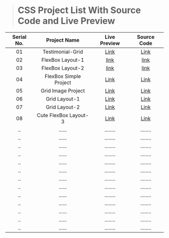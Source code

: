 > # CSS Project List With Source Code and Live Preview

| Serial No. |      Project Name      |                    Live Preview                     |                                                    Source Code                                                    |
| :--------: | :--------------------: | :-------------------------------------------------: | :---------------------------------------------------------------------------------------------------------------: |
|     01     |    Testimonial-Grid    |  [Link](https://1-testimonial-basic.netlify.app/)   |                 [Link](https://github.com/Mr-Anik1/HTML-CSS/tree/master/css/test/grid/project-2)                  |
|     02     |    FlexBox Layout-1    |    [link](https://flexbox-layout-1.netlify.app/)    |                [link](https://github.com/Mr-Anik1/HTML-CSS/tree/master/css/test/flexBox/flexBox-1)                |
|     03     |    FlexBox Layout-2    |    [link](https://flexbox-layout-2.netlify.app/)    |        [link](https://github.com/Mr-Anik1/HTML-CSS/tree/master/css/test/flexBox/Layout%20Design/structer)         |
|     04     | FlexBox Simple Project | [Link](https://flexbox-simple-project.netlify.app/) |             [Link](https://github.com/Mr-Anik1/HTML-CSS/tree/master/css/test/flexBox/Layout%20Design)             |
|     05     |   Grid Image Project   |   [Link](https://grid-image-project.netlify.app/)   |             [Link](https://github.com/Mr-Anik1/HTML-CSS/tree/master/css/test/grid/project-1-imgSite)              |
|     06     |     Grid Layout-1      |  [Link](https://basic-grid-layout-1.netlify.app/)   |         [Link](https://github.com/Mr-Anik1/HTML-CSS/tree/master/css/test/grid/grid-layout/grid-layout-1)          |
|     07     |     Grid Layout-2      |  [Link](https://basic-grid-layout-2.netlify.app/)   |         [Link](https://github.com/Mr-Anik1/HTML-CSS/tree/master/css/test/grid/grid-layout/grid-layout-2)          |
|     08     | Cute FlexBox Layout-3  |    [Link](https://flexbox-layout-3.netlify.app/)    | [Link](https://github.com/Mr-Anik1/HTML-CSS/tree/master/css/test/flexBox/Cute%20Flexbox%20Layout-3%20with%20sass) |
|     ..     |         ......         |                      ........                       |                                                     ........                                                      |
|     ..     |         ......         |                      ........                       |                                                     ........                                                      |
|     ..     |         ......         |                      ........                       |                                                     ........                                                      |
|     ..     |         ......         |                      ........                       |                                                     ........                                                      |
|     ..     |         ......         |                      ........                       |                                                     ........                                                      |
|     ..     |         ......         |                      ........                       |                                                     ........                                                      |
|     ..     |         ......         |                      ........                       |                                                     ........                                                      |
|     ..     |         ......         |                      ........                       |                                                     ........                                                      |
|     ..     |         ......         |                      ........                       |                                                     ........                                                      |
|     ..     |         ......         |                      ........                       |                                                     ........                                                      |
|     ..     |         ......         |                      ........                       |                                                     ........                                                      |
|     ..     |         ......         |                      ........                       |                                                     ........                                                      |
|     ..     |         ......         |                      ........                       |                                                     ........                                                      |
